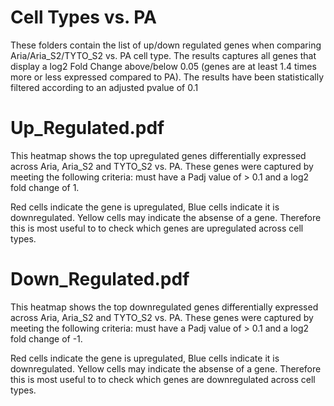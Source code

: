 # Cell Types vs. PA
These folders contain the list of up/down regulated genes when comparing Aria/Aria_S2/TYTO_S2 vs. PA cell type. The results captures all genes that display a log2 Fold Change above/below 0.05 (genes are at least 1.4 times more or less expressed compared to PA). The results have been statistically filtered according to an adjusted pvalue of 0.1  

# Up_Regulated.pdf
This heatmap shows the top upregulated genes differentially expressed across Aria, Aria_S2 and TYTO_S2 vs. PA. These genes were captured by meeting the following criteria: must have a Padj value of > 0.1 and a log2 fold change of 1.

Red cells indicate the gene is upregulated, Blue cells indicate it is downregulated. Yellow cells may indicate the absense of a gene. Therefore this is most useful to to check which genes are upregulated across cell types.

# Down_Regulated.pdf
This heatmap shows the top downregulated genes differentially expressed across Aria, Aria_S2 and TYTO_S2 vs. PA. These genes were captured by meeting the following criteria: must have a Padj value of > 0.1 and a log2 fold change of -1.

Red cells indicate the gene is upregulated, Blue cells indicate it is downregulated. Yellow cells may indicate the absense of a gene. Therefore this is most useful to to check which genes are downregulated across cell types.

